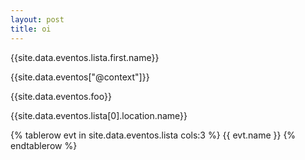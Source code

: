 ```yaml
---
layout: post
title: oi
---
```


{{site.data.eventos.lista.first.name}}

{{site.data.eventos["@context"]}}

{{site.data.eventos.foo}}

{{site.data.eventos.lista[0].location.name}}


<table>
{% tablerow evt in site.data.eventos.lista cols:3 %}
  {{ evt.name }}
{% endtablerow %}
</table>
